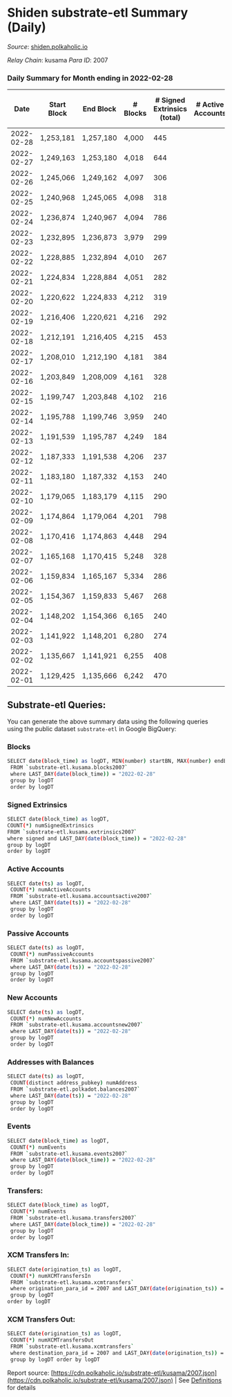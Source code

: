 # Shiden substrate-etl Summary (Daily)

_Source_: [shiden.polkaholic.io](https://shiden.polkaholic.io)

*Relay Chain*: kusama
*Para ID*: 2007



### Daily Summary for Month ending in 2022-02-28


| Date | Start Block | End Block | # Blocks | # Signed Extrinsics (total) | # Active Accounts | # Passive | # New | # Addresses with Balances | # Events | # Transfers | # XCM Transfers In | # XCM Transfers Out | Issues | 
| ---- | ----------- | --------- | -------- | --------------------------- | ----------------- | --------- | ----- | ------------------------- | -------- | ----------- | ------------------ | ------------------- | ------ |
| 2022-02-28 | 1,253,181 | 1,257,180 | 4,000 | 445 |  |  |  | 43,459 | 57,439 | 4,775 ($1,508,826.57) |   |   |  |
| 2022-02-27 | 1,249,163 | 1,253,180 | 4,018 | 644 |  |  |  |  | 77,275 | 5,511 ($4,315,862.02) |   |   |  |
| 2022-02-26 | 1,245,066 | 1,249,162 | 4,097 | 306 |  |  |  |  | 51,400 | 4,900 ($767,847.97) |   |   |  |
| 2022-02-25 | 1,240,968 | 1,245,065 | 4,098 | 318 |  |  |  |  | 52,268 | 5,725 ($947,819.97) |   |   |  |
| 2022-02-24 | 1,236,874 | 1,240,967 | 4,094 | 786 |  |  |  |  | 64,435 | 5,267 ($635,618.14) |   |   |  |
| 2022-02-23 | 1,232,895 | 1,236,873 | 3,979 | 299 |  |  |  |  | 49,599 | 4,532 ($867,253.36) |   |   |  |
| 2022-02-22 | 1,228,885 | 1,232,894 | 4,010 | 267 |  |  |  |  | 49,294 | 4,609 ($324,827.79) |   |   |  |
| 2022-02-21 | 1,224,834 | 1,228,884 | 4,051 | 282 |  |  |  |  | 46,009 | 4,456 ($339,055.92) |   |   |  |
| 2022-02-20 | 1,220,622 | 1,224,833 | 4,212 | 319 |  |  |  |  | 58,166 | 4,660 ($188,782.97) |   |   |  |
| 2022-02-19 | 1,216,406 | 1,220,621 | 4,216 | 292 |  |  |  |  | 54,151 | 4,597 ($362,969.58) |   |   |  |
| 2022-02-18 | 1,212,191 | 1,216,405 | 4,215 | 453 |  |  |  |  | 56,766 | 5,067 ($8,440,312.88) |   |   |  |
| 2022-02-17 | 1,208,010 | 1,212,190 | 4,181 | 384 |  |  |  |  | 67,635 | 5,042 ($1,282,145.72) |   |   |  |
| 2022-02-16 | 1,203,849 | 1,208,009 | 4,161 | 328 |  |  |  |  | 38,672 | 4,630 ($3,020,454.32) |   |   |  |
| 2022-02-15 | 1,199,747 | 1,203,848 | 4,102 | 216 |  |  |  |  | 48,007 | 4,536 ($641,710.86) |   |   |  |
| 2022-02-14 | 1,195,788 | 1,199,746 | 3,959 | 240 |  |  |  |  | 41,914 | 4,242 ($160,803.25) |   |   |  |
| 2022-02-13 | 1,191,539 | 1,195,787 | 4,249 | 184 |  |  |  |  | 48,965 | 4,598 ($147,266.57) |   |   |  |
| 2022-02-12 | 1,187,333 | 1,191,538 | 4,206 | 237 |  |  |  |  | 46,228 | 4,526 ($156,097.32) |   |   |  |
| 2022-02-11 | 1,183,180 | 1,187,332 | 4,153 | 240 |  |  |  |  | 53,622 | 5,106 ($469,320.04) |   |   |  |
| 2022-02-10 | 1,179,065 | 1,183,179 | 4,115 | 290 |  |  |  |  | 46,757 | 4,515 ($2,075,523.76) |   |   |  |
| 2022-02-09 | 1,174,864 | 1,179,064 | 4,201 | 798 |  |  |  |  | 38,198 | 5,066 ($245,617.00) |   |   |  |
| 2022-02-08 | 1,170,416 | 1,174,863 | 4,448 | 294 |  |  |  |  | 52,431 | 4,997 ($433,853.95) |   |   |  |
| 2022-02-07 | 1,165,168 | 1,170,415 | 5,248 | 328 |  |  |  |  | 63,091 | 5,967 ($337,082.33) |   |   |  |
| 2022-02-06 | 1,159,834 | 1,165,167 | 5,334 | 286 |  |  |  |  | 59,669 | 5,713 ($302,632.72) |   |   |  |
| 2022-02-05 | 1,154,367 | 1,159,833 | 5,467 | 268 |  |  |  |  | 53,877 | 6,241 ($196,085.21) |   |   |  |
| 2022-02-04 | 1,148,202 | 1,154,366 | 6,165 | 240 |  |  |  |  | 61,063 | 6,518 ($63,553.33) |   |   |  |
| 2022-02-03 | 1,141,922 | 1,148,201 | 6,280 | 274 |  |  |  |  | 60,817 | 6,779 ($255,530.43) |   |   |  |
| 2022-02-02 | 1,135,667 | 1,141,921 | 6,255 | 408 |  |  |  |  | 75,279 | 7,165 ($521,403.26) |   |   |  |
| 2022-02-01 | 1,129,425 | 1,135,666 | 6,242 | 470 |  |  |  |  | 81,297 | 7,168 ($786,390.04) |   |   |  |

## Substrate-etl Queries:
You can generate the above summary data using the following queries using the public dataset `substrate-etl` in Google BigQuery:

### Blocks
```bash
SELECT date(block_time) as logDT, MIN(number) startBN, MAX(number) endBN, COUNT(*) numBlocks 
 FROM `substrate-etl.kusama.blocks2007`  
 where LAST_DAY(date(block_time)) = "2022-02-28" 
 group by logDT 
 order by logDT
```

### Signed Extrinsics
```bash
SELECT date(block_time) as logDT, 
COUNT(*) numSignedExtrinsics 
FROM `substrate-etl.kusama.extrinsics2007`  
where signed and LAST_DAY(date(block_time)) = "2022-02-28" 
group by logDT 
order by logDT
```

### Active Accounts
```bash
SELECT date(ts) as logDT, 
 COUNT(*) numActiveAccounts 
 FROM `substrate-etl.kusama.accountsactive2007` 
 where LAST_DAY(date(ts)) = "2022-02-28" 
 group by logDT 
 order by logDT
```

### Passive Accounts
```bash
SELECT date(ts) as logDT, 
 COUNT(*) numPassiveAccounts 
 FROM `substrate-etl.kusama.accountspassive2007` 
 where LAST_DAY(date(ts)) = "2022-02-28" 
 group by logDT 
 order by logDT
```

### New Accounts
```bash
SELECT date(ts) as logDT, 
 COUNT(*) numNewAccounts 
 FROM `substrate-etl.kusama.accountsnew2007` 
 where LAST_DAY(date(ts)) = "2022-02-28" 
 group by logDT
 order by logDT
```

### Addresses with Balances
```bash
SELECT date(ts) as logDT,
 COUNT(distinct address_pubkey) numAddress 
 FROM `substrate-etl.polkadot.balances2007` 
 where LAST_DAY(date(ts)) = "2022-02-28" 
 group by logDT 
 order by logDT
```

### Events
```bash
SELECT date(block_time) as logDT, 
 COUNT(*) numEvents 
 FROM `substrate-etl.kusama.events2007` 
 where LAST_DAY(date(block_time)) = "2022-02-28" 
 group by logDT 
 order by logDT
```

### Transfers:
```bash
SELECT date(block_time) as logDT, 
 COUNT(*) numEvents 
 FROM `substrate-etl.kusama.transfers2007` 
 where LAST_DAY(date(block_time)) = "2022-02-28" 
 group by logDT 
 order by logDT
```

### XCM Transfers In:
```bash
SELECT date(origination_ts) as logDT, 
 COUNT(*) numXCMTransfersIn 
 FROM `substrate-etl.kusama.xcmtransfers` 
 where origination_para_id = 2007 and LAST_DAY(date(origination_ts)) = "2022-02-28" 
 group by logDT 
order by logDT
```

### XCM Transfers Out:
```bash
SELECT date(origination_ts) as logDT, 
 COUNT(*) numXCMTransfersOut 
 FROM `substrate-etl.kusama.xcmtransfers` 
 where destination_para_id = 2007 and LAST_DAY(date(origination_ts)) = "2022-02-28" 
 group by logDT order by logDT
```


Report source: [https://cdn.polkaholic.io/substrate-etl/kusama/2007.json](https://cdn.polkaholic.io/substrate-etl/kusama/2007.json) | See [Definitions](/DEFINITIONS.md) for details
